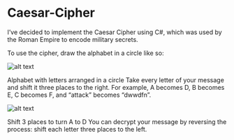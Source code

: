 # Caesar-Cipher

I’ve decided to implement the Caesar Cipher using C#, which was used by the Roman Empire to encode military secrets.

To use the cipher, draw the alphabet in a circle like so:

![alt text](https://content.codecademy.com/courses/learn-c-sharp/lists-and-loops/CaesarCipher-full-diagram.svg)

Alphabet with letters arranged in a circle
Take every letter of your message and shift it three places to the right. For example, A becomes D, B becomes E, C becomes F, and “attack” becomes “dwwdfn”.

![alt text](https://content.codecademy.com/courses/learn-c-sharp/lists-and-loops/CaesarCipher-key.svg)

Shift 3 places to turn A to D
You can decrypt your message by reversing the process: shift each letter three places to the left.
